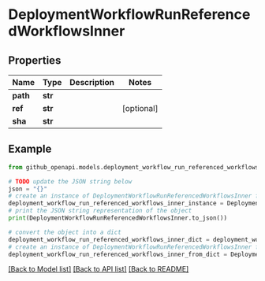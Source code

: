 # DeploymentWorkflowRunReferencedWorkflowsInner


## Properties

Name | Type | Description | Notes
------------ | ------------- | ------------- | -------------
**path** | **str** |  | 
**ref** | **str** |  | [optional] 
**sha** | **str** |  | 

## Example

```python
from github_openapi.models.deployment_workflow_run_referenced_workflows_inner import DeploymentWorkflowRunReferencedWorkflowsInner

# TODO update the JSON string below
json = "{}"
# create an instance of DeploymentWorkflowRunReferencedWorkflowsInner from a JSON string
deployment_workflow_run_referenced_workflows_inner_instance = DeploymentWorkflowRunReferencedWorkflowsInner.from_json(json)
# print the JSON string representation of the object
print(DeploymentWorkflowRunReferencedWorkflowsInner.to_json())

# convert the object into a dict
deployment_workflow_run_referenced_workflows_inner_dict = deployment_workflow_run_referenced_workflows_inner_instance.to_dict()
# create an instance of DeploymentWorkflowRunReferencedWorkflowsInner from a dict
deployment_workflow_run_referenced_workflows_inner_from_dict = DeploymentWorkflowRunReferencedWorkflowsInner.from_dict(deployment_workflow_run_referenced_workflows_inner_dict)
```
[[Back to Model list]](../README.md#documentation-for-models) [[Back to API list]](../README.md#documentation-for-api-endpoints) [[Back to README]](../README.md)


